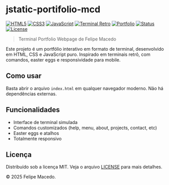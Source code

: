 
# jstatic-portifolio-mcd

[![HTML5](https://img.shields.io/badge/HTML-5-E34F26?style=for-the-badge&logo=html5&logoColor=white)]()
[![CSS3](https://img.shields.io/badge/CSS-3-1572B6?style=for-the-badge&logo=css3&logoColor=white)]()
[![JavaScript](https://img.shields.io/badge/JavaScript-ES6-F7DF1E?style=for-the-badge&logo=javascript&logoColor=black)]()
[![Terminal Retro](https://img.shields.io/badge/Terminal-Retro-00ff00?style=for-the-badge&logo=gnubash&logoColor=black)]()
[![Portfolio](https://img.shields.io/badge/Portfolio-Pessoal-blueviolet?style=for-the-badge)]()
[![Status](https://img.shields.io/badge/Status-100%25%20Complete-brightgreen.svg)]()
[![License](https://img.shields.io/badge/License-MIT-green.svg)](LICENSE)

> Terminal Portfolio Webpage de Felipe Macedo

Este projeto é um portfólio interativo em formato de terminal, desenvolvido em HTML, CSS e JavaScript puro. Inspirado em terminais retrô, com comandos, easter eggs e responsividade para mobile.

## Como usar

Basta abrir o arquivo `index.html` em qualquer navegador moderno. Não há dependências externas.

## Funcionalidades
- Interface de terminal simulada
- Comandos customizados (help, menu, about, projects, contact, etc)
- Easter eggs e atalhos
- Totalmente responsivo


## Licença

Distribuído sob a licença MIT. Veja o arquivo [LICENSE](./LICENSE) para mais detalhes.

© 2025 Felipe Macedo.

<!--
Tags: portfolio, terminal, javascript, html, css, retro, interactive, personal, webdev
